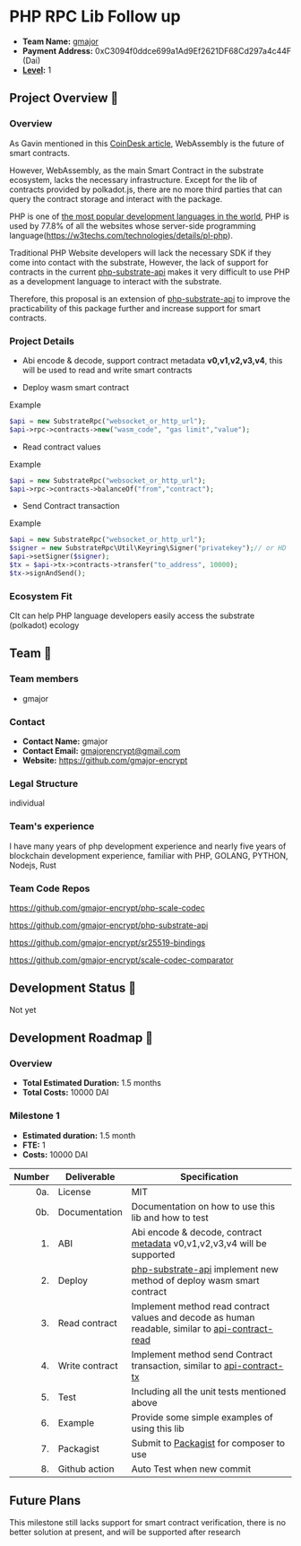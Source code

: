 # PHP RPC Lib Follow up

* **Team Name:** [gmajor](https://github.com/gmajor-encrypt)
* **Payment Address:** 0xC3094f0ddce699a1Ad9Ef2621DF68Cd297a4c44F (Dai)
* **[Level](https://github.com/w3f/Grants-Program/tree/master#level_slider-levels):** 1

## Project Overview :page_facing_up:

### Overview

As Gavin mentioned in this [CoinDesk article](https://www.coindesk.com/tech/2021/05/25/polkadots-gavin-wood-webassembly-is-the-future-of-smart-contracts-but-legacy-evm-is-right-now/), WebAssembly is the future of smart contracts.

However, WebAssembly, as the main Smart Contract in the substrate ecosystem, lacks the necessary infrastructure. Except for the lib of contracts provided by polkadot.js, there are no more third parties that can query the contract storage and interact with the package.

PHP is one of [the most popular development languages in the world](https://www.stackscale.com/blog/most-popular-programming-languages/), PHP is used by 77.8% of all the websites whose server-side programming language(https://w3techs.com/technologies/details/pl-php).

Traditional PHP Website developers will lack the necessary SDK if they come into contact with the substrate,
However, the lack of support for contracts in the current [php-substrate-api](https://github.com/gmajor-encrypt/php-substrate-api) makes it very difficult to use PHP as a development language to interact with the substrate.

Therefore, this proposal is an extension of [php-substrate-api](https://github.com/gmajor-encrypt/php-substrate-api) to improve the practicability of this package further and increase support for smart contracts.

### Project Details

* Abi encode & decode, support contract metadata **v0,v1,v2,v3,v4**, this will be used to read and write smart contracts

* Deploy wasm smart contract

Example

```php
$api = new SubstrateRpc("websocket_or_http_url");
$api->rpc->contracts->new("wasm_code", "gas limit","value");
```

* Read contract values

Example

```php
$api = new SubstrateRpc("websocket_or_http_url");
$api->rpc->contracts->balanceOf("from","contract");
```

* Send Contract transaction

Example
```php
$api = new SubstrateRpc("websocket_or_http_url");
$signer = new SubstrateRpc\Util\Keyring\Signer("privatekey");// or HD
$api->setSigner($signer);
$tx = $api->tx->contracts->transfer("to_address", 10000);
$tx->signAndSend();
```


### Ecosystem Fit

CIt can help PHP language developers easily access the substrate (polkadot) ecology

## Team :busts_in_silhouette:

### Team members

* gmajor

### Contact

* **Contact Name:** gmajor
* **Contact Email:** gmajorencrypt@gmail.com
* **Website:** <https://github.com/gmajor-encrypt>

### Legal Structure

individual

### Team's experience

I have many years of php development experience and nearly five years of blockchain development experience, familiar
with PHP, GOLANG, PYTHON, Nodejs, Rust

### Team Code Repos

<https://github.com/gmajor-encrypt/php-scale-codec>

<https://github.com/gmajor-encrypt/php-substrate-api>

<https://github.com/gmajor-encrypt/sr25519-bindings>

<https://github.com/gmajor-encrypt/scale-codec-comparator>

## Development Status :open_book:

Not yet

## Development Roadmap :nut_and_bolt:

### Overview

* **Total Estimated Duration:** 1.5 months
* **Total Costs:** 10000 DAI

### Milestone 1

* **Estimated duration:** 1.5 month
* **FTE:**  1
* **Costs:** 10000 DAI

| Number | Deliverable    | Specification                                                                                                                                                     |
|-------:|----------------|-------------------------------------------------------------------------------------------------------------------------------------------------------------------|
|    0a. | License        | MIT                                                                                                                                                               |
|    0b. | Documentation  | Documentation on how to use this lib and how to test                                                                                                              |
|     1. | ABI            | Abi encode & decode, contract [metadata](https://use.ink/metadata/) v0,v1,v2,v3,v4 will be supported                                                              |  
|     2. | Deploy         | [php-substrate-api](https://github.com/gmajor-encrypt/php-substrate-api) implement new method of deploy wasm smart contract                                       |  
|     3. | Read contract  | Implement method read contract values and decode as human readable, similar to [api-contract-read](https://polkadot.js.org/docs/api-contract/start/contract.read) |  
|     4. | Write contract | Implement method send Contract transaction, similar to [api-contract-tx](https://polkadot.js.org/docs/api-contract/start/contract.tx)                             |
|     5. | Test           | Including all the unit tests mentioned above                                                                                                                      |
|     6. | Example        | Provide some simple examples of using this lib                                                                                                                    |  
|     7. | Packagist      | Submit to [Packagist](https://packagist.org/) for composer to use                                                                                                 |  
|     8. | Github action  | Auto Test when new commit                                                                                                                                         |  

## Future Plans

This milestone still lacks support for smart contract verification, there is no better solution at present, and will be supported after research
